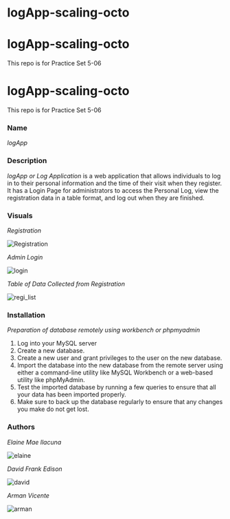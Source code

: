 # logApp-scaling-octo
# logApp-scaling-octo

This repo is for Practice Set 5-06
# logApp-scaling-octo

This repo is for Practice Set 5-06

### Name
*logApp*

### Description
*logApp or Log Application* is a web application that allows individuals to log in to their personal information and the time of their visit when they register. It has a Login Page for administrators to access the Personal Log, view the registration data in a table format, and log out when they are finished.

### Visuals
*Registration*

![Registration](https://user-images.githubusercontent.com/112542672/232824748-71e5ef69-5af2-4c36-8490-e0a655753faa.png)

*Admin Login*

![login](https://user-images.githubusercontent.com/112542672/232825100-b036bf18-9124-423b-b9ac-0f54d76e041c.png)

*Table of Data Collected from Registration*

![regi_list](https://user-images.githubusercontent.com/112542672/232825300-f33b700a-f9df-4f9e-ab4c-bcc5a944d921.png)

### Installation
*Preparation of database remotely using workbench or phpmyadmin*
1. Log into your MySQL server 
2. Create a new database. 
3. Create a new user and grant privileges to the user on the new database. 
4. Import the database into the new database from the remote server using either a command-line utility like MySQL Workbench or a web-based utility like phpMyAdmin. 
5. Test the imported database by running a few queries to ensure that all your data has been imported properly. 
6. Make sure to back up the database regularly to ensure that any changes you make do not get lost.

### Authors
*Elaine Mae llacuna*

![elaine](https://user-images.githubusercontent.com/112542672/232825930-3078588c-2e40-496f-a6d8-bd23ab675f4f.jpg)


*David Frank Edison*

![david](https://user-images.githubusercontent.com/112542672/232826154-8639d525-d8d1-4061-928a-1617d5f82fa1.jpg)


*Arman Vicente*

![arman](https://user-images.githubusercontent.com/112542672/232826217-39267908-a02b-47b4-b8ac-0df218b3881b.jpg)
